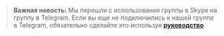 >
>**Важная новость:** Мы перешли с использования группы в Skype на группу в Telegram. Если вы еще не подключились к нашей группе в Telegram, 
> обязательно сделайте это используя **[руководство]({{site.materialsurl}}general/telegram_join)**.
>